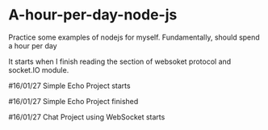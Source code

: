 # A-hour-per-day-node-js
Practice some examples of nodejs for myself. Fundamentally, should spend a hour per day 

It starts when I finish reading the section of websoket protocol and socket.IO module.

#16/01/27 Simple Echo Project starts

#16/01/27 Simple Echo Project finished

#16/01/27 Chat Project using WebSocket starts
